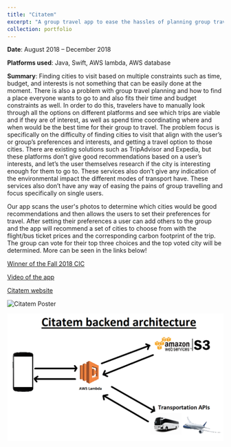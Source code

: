 ```yaml
---
title: "Citatem"
excerpt: "A group travel app to ease the hassles of planning group travel and determining cities to visit. <br/><img src='/images/CLanding.jpeg'></a>"
collection: portfolio
---
```


**Date**: August 2018 – December 2018

**Platforms used**: Java, Swift, AWS lambda, AWS database

**Summary**: Finding cities to visit based on multiple constraints such as time, budget, and interests is not something that can be easily done at the moment. There is also a problem with group travel planning and how to find a place everyone wants to go to and also fits their time and budget constraints as well. In order to do this, travelers have to manually look through all the options on different platforms and see which trips are viable and if they are of interest, as well as spend time coordinating where and when would be the best time for their group to travel. The problem focus is specifically on the difficulty of finding cities to visit that align with the user’s or group’s preferences and interests, and getting a travel option to those cities. There are existing solutions such as TripAdvisor and Expedia, but these platforms don’t give good recommendations based on a user’s interests, and let’s the user themselves research if the city is interesting enough for them to go to. These services also don’t give any indication of the environmental impact the different modes of transport have. These services also don’t have any way of easing the pains of group travelling and focus specifically on single users. 

Our app scans the user's photos to determine which cities would be good recommendations and then allows the users to set their preferences for travel. After setting their preferences a user can add others to the group and the app will recommend a set of cities to choose from with the flight/bus ticket prices and the corresponding carbon footprint of the trip. The group can vote for their top three choices and the top voted city will be determined. More can be seen in the links below!

[Winner of the Fall 2018 CIC](http://cic.gatech.edu/fall-2018/winners/citatem)

[Video of the app](https://vimeo.com/296415311)

[Citatem website](https://citatem.netlify.com)

![Citatem Poster](/images/citatem_poster.png)

![Citatem Backend](/images/CBackend.png)



